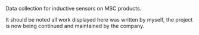 Data collection for inductive sensors on MSC products. 

It should be noted all work displayed here was written by myself, the project is now being continued and maintained by the company.

